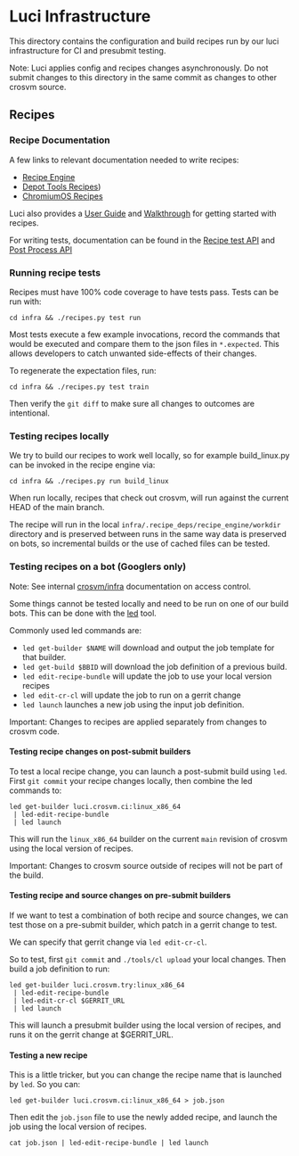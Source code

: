 # Luci Infrastructure

This directory contains the configuration and build recipes run by our luci infrastructure for CI
and presubmit testing.

Note: Luci applies config and recipes changes asynchronously. Do not submit changes to this
directory in the same commit as changes to other crosvm source.

## Recipes

### Recipe Documentation

A few links to relevant documentation needed to write recipes:

- [Recipe Engine](https://chromium.googlesource.com/infra/luci/recipes-py.git/+/HEAD/README.recipes.md)
- [Depot Tools Recipes](https://chromium.googlesource.com/chromium/tools/depot_tools.git/+/HEAD/recipes/README.recipes.md))
- [ChromiumOS Recipes](https://chromium.googlesource.com/chromiumos/infra/recipes.git/+/HEAD/README.recipes.md)

Luci also provides a
[User Guide](https://chromium.googlesource.com/infra/luci/recipes-py/+/master/doc/user_guide.md) and
[Walkthrough](https://chromium.googlesource.com/infra/luci/recipes-py/+/refs/heads/main/doc/walkthrough.md)
for getting started with recipes.

For writing tests, documentation can be found in the
[Recipe test API](https://chromium.googlesource.com/infra/luci/recipes-py/+/HEAD/recipe_engine/recipe_test_api.py)
and
[Post Process API](https://chromium.googlesource.com/infra/luci/recipes-py/+/HEAD/recipe_engine/post_process.py)

### Running recipe tests

Recipes must have 100% code coverage to have tests pass. Tests can be run with:

```
cd infra && ./recipes.py test run
```

Most tests execute a few example invocations, record the commands that would be executed and compare
them to the json files in `*.expected`. This allows developers to catch unwanted side-effects of
their changes.

To regenerate the expectation files, run:

```
cd infra && ./recipes.py test train
```

Then verify the `git diff` to make sure all changes to outcomes are intentional.

### Testing recipes locally

We try to build our recipes to work well locally, so for example build_linux.py can be invoked in
the recipe engine via:

```
cd infra && ./recipes.py run build_linux
```

When run locally, recipes that check out crosvm, will run against the current HEAD of the main
branch.

The recipe will run in the local `infra/.recipe_deps/recipe_engine/workdir` directory and is
preserved between runs in the same way data is preserved on bots, so incremental builds or the use
of cached files can be tested.

### Testing recipes on a bot (Googlers only)

Note: See internal [crosvm/infra](http://go/crosvm/infra) documentation on access control.

Some things cannot be tested locally and need to be run on one of our build bots. This can be done
with the [led](http://go/luci-how-to-led) tool.

Commonly used led commands are:

- `led get-builder $NAME` will download and output the job template for that builder.
- `led get-build $BBID` will download the job definition of a previous build.
- `led edit-recipe-bundle` will update the job to use your local version recipes
- `led edit-cr-cl` will update the job to run on a gerrit change
- `led launch` launches a new job using the input job definition.

Important: Changes to recipes are applied separately from changes to crosvm code.

#### Testing recipe changes on post-submit builders

To test a local recipe change, you can launch a post-submit build using `led`. First `git commit`
your recipe changes locally, then combine the led commands to:

```
led get-builder luci.crosvm.ci:linux_x86_64
 | led-edit-recipe-bundle
 | led launch
```

This will run the `linux_x86_64` builder on the current `main` revision of crosvm using the local
version of recipes.

Important: Changes to crosvm source outside of recipes will not be part of the build.

#### Testing recipe and source changes on pre-submit builders

If we want to test a combination of both recipe and source changes, we can test those on a
pre-submit builder, which patch in a gerrit change to test.

We can specify that gerrit change via `led edit-cr-cl`.

So to test, first `git commit` and `./tools/cl upload` your local changes. Then build a job
definition to run:

```
led get-builder luci.crosvm.try:linux_x86_64
 | led-edit-recipe-bundle
 | led-edit-cr-cl $GERRIT_URL
 | led launch
```

This will launch a presubmit builder using the local version of recipes, and runs it on the gerrit
change at $GERRIT_URL.

#### Testing a new recipe

This is a little tricker, but you can change the recipe name that is launched by `led`. So you can:

```
led get-builder luci.crosvm.ci:linux_x86_64 > job.json
```

Then edit the `job.json` file to use the newly added recipe, and launch the job using the local
version of recipes.

```
cat job.json | led-edit-recipe-bundle | led launch
```
